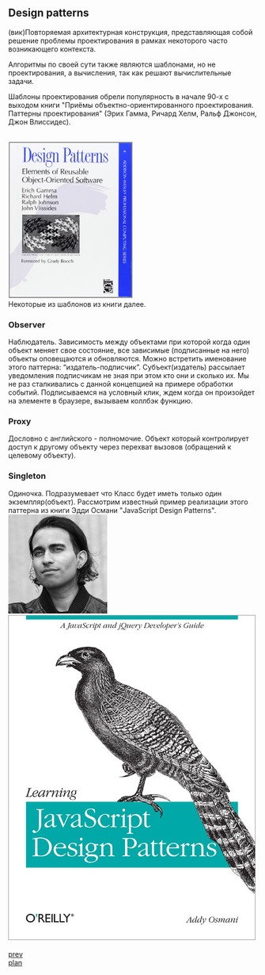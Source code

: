 <h2>Design patterns</h2>

<div>
(вик)Повторяемая архитектурная конструкция, представляющая собой
решение проблемы проектирования в рамках некоторого часто возникающего контекста.

<br/>

Алгоритмы по своей сути также являются шаблонами, но не проектирования,
а вычисления, так как решают вычислительные задачи.

Шаблоны проектирования обрели популярность в начале 90-х с выходом книги
"Приёмы объектно-ориентированного проектирования. Паттерны проектирования"
(Эрих Гамма, Ричард Хелм, Ральф Джонсон, Джон Влиссидес).

<br/>
<img src="./media/06-1.jpg" style="width: 50%">

<br/>
Некоторые из шаблонов из книги далее.

</div>

<h3>Observer</h3>

<div>
Наблюдатель.
Зависимость между объектами при которой когда один объект меняет свое состояние,
все зависимые (подписанные на него) объекты оповещаются и обновляются.
Можно встретить именование этого паттерна: “издатель-подписчик”.
Субъект(издатель) рассылает уведомления подписчикам не зная при этом кто они и сколько их.
Мы не раз сталкивались с данной концепцией на примере обработки событий.
Подписываемся на условный клик, ждем когда он произойдет на элементе в
браузере, вызываем коллбэк функцию.
</div>

<h3>Proxy</h3>

<div>
Дословно с английского - полномочие.
Объект который контролирует доступ к другому объекту через перехват вызовов (обращений к целевому объекту).
</div>

<h3>Singleton</h3>

<div>
Одиночка.
Подразумевает что Класс будет иметь только один экземпляр(объект).
Рассмотрим известный пример реализации этого паттерна
из книги Эдди Османи "JavaScript Design Patterns".

<br/>
<img src="./media/06-2.jpg">

<br/>
<img src="./media/06-3.jpg">

</div>

<br/>
<a href="05.md">prev</a>
<br/>
<a href="00.md">plan</a>

